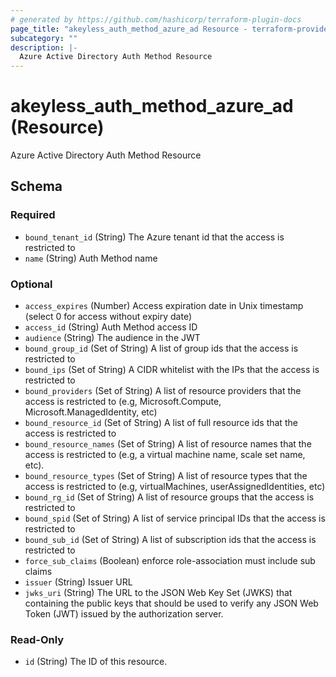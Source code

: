 ```yaml
---
# generated by https://github.com/hashicorp/terraform-plugin-docs
page_title: "akeyless_auth_method_azure_ad Resource - terraform-provider-akeyless"
subcategory: ""
description: |-
  Azure Active Directory Auth Method Resource
---
```


# akeyless_auth_method_azure_ad (Resource)

Azure Active Directory Auth Method Resource



<!-- schema generated by tfplugindocs -->
## Schema

### Required

- `bound_tenant_id` (String) The Azure tenant id that the access is restricted to
- `name` (String) Auth Method name

### Optional

- `access_expires` (Number) Access expiration date in Unix timestamp (select 0 for access without expiry date)
- `access_id` (String) Auth Method access ID
- `audience` (String) The audience in the JWT
- `bound_group_id` (Set of String) A list of group ids that the access is restricted to
- `bound_ips` (Set of String) A CIDR whitelist with the IPs that the access is restricted to
- `bound_providers` (Set of String) A list of resource providers that the access is restricted to (e.g, Microsoft.Compute, Microsoft.ManagedIdentity, etc)
- `bound_resource_id` (Set of String) A list of full resource ids that the access is restricted to
- `bound_resource_names` (Set of String) A list of resource names that the access is restricted to (e.g, a virtual machine name, scale set name, etc).
- `bound_resource_types` (Set of String) A list of resource types that the access is restricted to (e.g, virtualMachines, userAssignedIdentities, etc)
- `bound_rg_id` (Set of String) A list of resource groups that the access is restricted to
- `bound_spid` (Set of String) A list of service principal IDs that the access is restricted to
- `bound_sub_id` (Set of String) A list of subscription ids that the access is restricted to
- `force_sub_claims` (Boolean) enforce role-association must include sub claims
- `issuer` (String) Issuer URL
- `jwks_uri` (String) The URL to the JSON Web Key Set (JWKS) that containing the public keys that should be used to verify any JSON Web Token (JWT) issued by the authorization server.

### Read-Only

- `id` (String) The ID of this resource.


